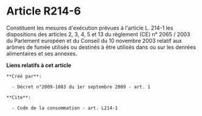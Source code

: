 # Article R214-6

Constituent les mesures d'exécution prévues à l'article L. 214-1 les dispositions des articles 2, 3, 4, 5 et 13 du règlement
(CE) n° 2065 / 2003 du Parlement européen et du Conseil du 10 novembre 2003 relatif aux arômes de fumée utilisés ou destinés
à être utilisés dans ou sur les denrées alimentaires et ses annexes.

**Liens relatifs à cet article**

	**Créé par**:

	  - Décret n°2009-1083 du 1er septembre 2009 - art. 1

	**Cite**:

	  - Code de la consommation - art. L214-1

